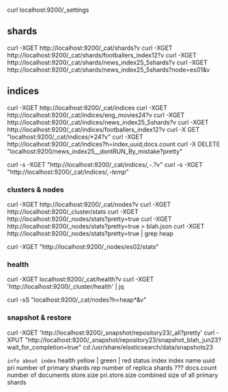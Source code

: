 curl localhost:9200/_settings


## shards
curl -XGET http://localhost:9200/_cat/shards?v
curl -XGET http://localhost:9200/_cat/shards/footballers_index12?v
curl -XGET http://localhost:9200/_cat/shards/news_index25_5shards?v
curl -XGET http://localhost:9200/_cat/shards/news_index25_5shards?node=es01&v

## indices
curl -XGET http://localhost:9200/_cat/indices
curl -XGET http://localhost:9200/_cat/indices/eng_movies24?v        <!-- details about 1 particular index -->
curl -XGET http://localhost:9200/_cat/indices/news_index25_5shards?v
curl -XGET http://localhost:9200/_cat/indices/footballers_index12?v
curl -X GET "localhost:9200/_cat/indices/*24?v"         <!-- return only those indices that end with 24 (regex) -->
curl -XGET http://localhost:9200/_cat/indices?h=index,uuid,docs.count       <!-- output only 3 columns -->
curl -X DELETE "localhost:9200/news_index25__dontRUN_By_mistake?pretty"                          <!-- delete index -->

curl -s -XGET "http://localhost:9200/_cat/indices/*,-.*?v"        <!-- hide all system indices -->
curl -s -XGET "http://localhost:9200/_cat/indices/*,-temp*"     <!-- hide all indices that has temp -->

<!-------------------------------------------------------------------->


### clusters & nodes

curl -XGET http://localhost:9200/_cat/nodes?v
curl -XGET http://localhost:9200/_cluster/stats
curl -XGET http://localhost:9200/_nodes/stats?pretty=true
curl -XGET http://localhost:9200/_nodes/stats?pretty=true > blah.json
curl -XGET http://localhost:9200/_nodes/stats?pretty=true | grep heap

curl -XGET "http://localhost:9200/_nodes/es02/stats"            <!-- info about es02 node alone -->


### health
curl -XGET localhost:9200/_cat/health?v                             <!-- verbose -->
curl -XGET 'http://localhost:9200/_cluster/health' | jq             <!-- json output -->


curl -sS  "localhost:9200/_cat/nodes?h=heap*&v"
<!-------------------------------------------------------------------->

### snapshot & restore
curl -XGET 'http://localhost:9200/_snapshot/repository23/_all?pretty'
curl -XPUT "http://localhost:9200/_snapshot/repository23/snapshot_blah_jun23?wait_for_completion=true"
cd /usr/share/elasticsearch/data/snapshots23            <!-- it seems snapshot got created -->
<!-------------------------------------------------------------------->


`info about index`
    health                  yellow | green | red
    status
    index                   index name
    uuid
    pri                     number of primary shards
    rep                     number of replica shards ???
    docs.count              number of documents
    store.size
    pri.store.size          combined size of all primary shards
<!-------------------------------------------------------------------->